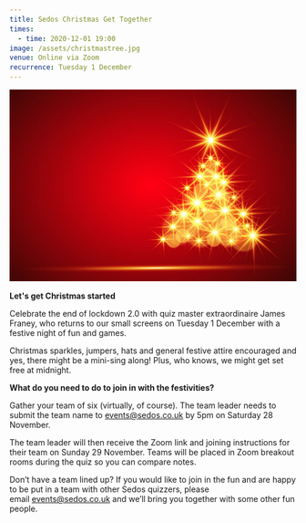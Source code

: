 ```yaml
---
title: Sedos Christmas Get Together
times:
  - time: 2020-12-01 19:00
image: /assets/christmastree.jpg
venue: Online via Zoom
recurrence: Tuesday 1 December
---
```

![](/assets/christmastree-landscape.jpg)

**Let's get Christmas started**

Celebrate the end of lockdown 2.0 with quiz master extraordinaire James Franey, who returns to our small screens on Tuesday 1 December with a festive night of fun and games. 

Christmas sparkles, jumpers, hats and general festive attire encouraged and yes, there might be a mini-sing along! Plus, who knows, we might get set free at midnight. 

**What do you need to do to join in with the festivities?**

Gather your team of six (virtually, of course). The team leader needs to submit the team name to [events@sedos.co.uk](mailto:events@sedos.co.uk) by 5pm on Saturday 28 November.  

The team leader will then receive the Zoom link and joining instructions for their team on Sunday 29 November. Teams will be placed in Zoom breakout rooms during the quiz so you can compare notes.

Don’t have a team lined up? If you would like to join in the fun and are happy to be put in a team with other Sedos quizzers, please email [](mailto:events@sedos.co.uk)[events@sedos.co.uk](mailto:events@sedos.co.uk) and we’ll bring you together with some other fun people.